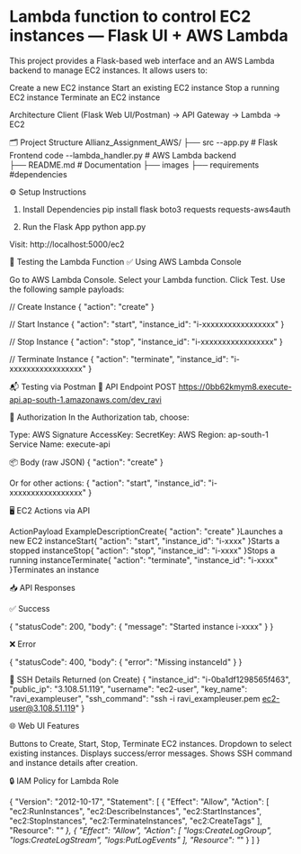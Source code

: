 # Lambda function to control EC2 instances — Flask UI + AWS Lambda

This project provides a Flask-based web interface and an AWS Lambda backend to manage EC2 instances. It allows users to:

Create a new EC2 instance
Start an existing EC2 instance
Stop a running EC2 instance
Terminate an EC2 instance

Architecture
Client (Flask Web UI/Postman) → API Gateway → Lambda → EC2

🗂️ Project Structure
Allianz_Assignment_AWS/
├── src 
        --app.py        # Flask Frontend code
        --lambda_handler.py   # AWS Lambda backend   
├── README.md            # Documentation
├── images
├── requirements        #dependencies
        

⚙️ Setup Instructions
1. Install Dependencies
pip install flask boto3 requests requests-aws4auth

2. Run the Flask App
python app.py

Visit: http://localhost:5000/ec2

🧪 Testing the Lambda Function
✅ Using AWS Lambda Console

Go to AWS Lambda Console.
Select your Lambda function.
Click Test.
Use the following sample payloads:

// Create Instance
{
  "action": "create"
}

// Start Instance
{
  "action": "start",
  "instance_id": "i-xxxxxxxxxxxxxxxxx"
}

// Stop Instance
{
  "action": "stop",
  "instance_id": "i-xxxxxxxxxxxxxxxxx"
}

// Terminate Instance
{
  "action": "terminate",
  "instance_id": "i-xxxxxxxxxxxxxxxxx"
}

📬 Testing via Postman
🔗 API Endpoint
POST https://0bb62kmym8.execute-api.ap-south-1.amazonaws.com/dev_ravi

🔐 Authorization
In the Authorization tab, choose:

Type: AWS Signature
AccessKey: <Your AWS Access Key>
SecretKey: <Your AWS Secret Key>
AWS Region: ap-south-1
Service Name: execute-api

📦 Body (raw JSON)
{
  "action": "create"
}

Or for other actions:
{
  "action": "start",
  "instance_id": "i-xxxxxxxxxxxxxxxxx"
}

🖥️ EC2 Actions via API

ActionPayload ExampleDescriptionCreate{ "action": "create" }Launches a new EC2 instanceStart{ "action": "start", "instance_id": "i-xxxx" }Starts a stopped instanceStop{ "action": "stop", "instance_id": "i-xxxx" }Stops a running instanceTerminate{ "action": "terminate", "instance_id": "i-xxxx" }Terminates an instance

📥 API Responses

✅ Success

{
  "statusCode": 200,
  "body": {
    "message": "Started instance i-xxxx"
  }
}

❌ Error

{
  "statusCode": 400,
  "body": {
    "error": "Missing instanceId"
  }
}

🔐 SSH Details Returned (on Create)
{
  "instance_id": "i-0ba1df1298565f463",
  "public_ip": "3.108.51.119",
  "username": "ec2-user",
  "key_name": "ravi_exampleuser",
  "ssh_command": "ssh -i ravi_exampleuser.pem ec2-user@3.108.51.119"
}

🌐 Web UI Features

Buttons to Create, Start, Stop, Terminate EC2 instances.
Dropdown to select existing instances.
Displays success/error messages.
Shows SSH command and instance details after creation.


🔒 IAM Policy for Lambda Role

{
  "Version": "2012-10-17",
  "Statement": [
    {
      "Effect": "Allow",
      "Action": [
        "ec2:RunInstances",
        "ec2:DescribeInstances",
        "ec2:StartInstances",
        "ec2:StopInstances",
        "ec2:TerminateInstances",
        "ec2:CreateTags"
      ],
      "Resource": "*"
    },
    {
      "Effect": "Allow",
      "Action": [
        "logs:CreateLogGroup",
        "logs:CreateLogStream",
        "logs:PutLogEvents"
      ],
      "Resource": "*"
    }
  ]
}


